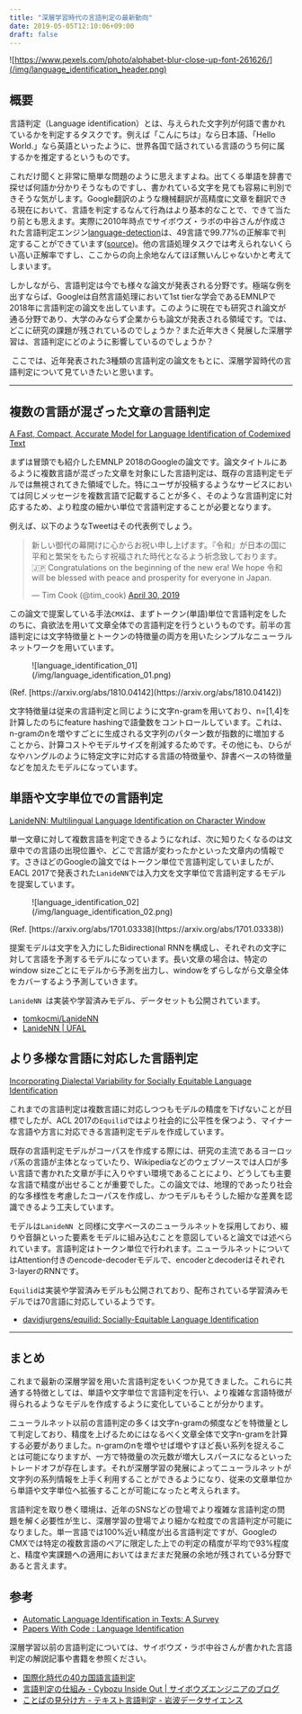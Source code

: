 ```yaml
---
title: "深層学習時代の言語判定の最新動向"
date: 2019-05-05T12:10:06+09:00
draft: false
---
```


![https://www.pexels.com/photo/alphabet-blur-close-up-font-261626/](/img/language_identification_header.png)

## 概要
言語判定（Language identification）とは、与えられた文字列が何語で書かれているかを判定するタスクです。例えば「こんにちは」なら日本語、「Hello World.」なら英語といったように、世界各国で話されている言語のうち何に属するかを推定するというものです。

これだけ聞くと非常に簡単な問題のように思えますよね。出てくる単語を辞書で探せば何語か分かりそうなものですし、書かれている文字を見ても容易に判別できそうな気がします。Google翻訳のような機械翻訳が高精度に文章を翻訳できる現在において、言語を判定するなんて行為はより基本的なことで、できて当たり前とも思えます。実際に2010年時点でサイボウズ・ラボの中谷さんが作成された言語判定エンジン[language-detection](https://github.com/shuyo/language-detection)は、49言語で99.77%の正解率で判定することができています([source](https://www.slideshare.net/shuyo/language-detection-library-for-java))。他の言語処理タスクでは考えられないくらい高い正解率ですし、ここからの向上余地なんてほぼ無いんじゃないかと考えてしまいます。

しかしながら、言語判定は今でも様々な論文が発表される分野です。極端な例を出すならば、Googleは自然言語処理において1st tierな学会であるEMNLPで2018年に言語判定の論文を出しています。このように現在でも研究され論文が通る分野であり、大学のみならず企業からも論文が発表される領域です。では、どこに研究の課題が残されているのでしょうか？また近年大きく発展した深層学習は、言語判定にどのように影響しているのでしょうか？

 ここでは、近年発表された3種類の言語判定の論文をもとに、深層学習時代の言語判定について見ていきたいと思います。

---

## 複数の言語が混ざった文章の言語判定
[A Fast, Compact, Accurate Model for Language Identification of Codemixed Text](https://arxiv.org/abs/1810.04142)

まずは冒頭でも紹介したEMNLP 2018のGoogleの論文です。論文タイトルにあるように複数言語が混ざった文章を対象にした言語判定は、既存の言語判定モデルでは無視されてきた領域でした。特にユーザが投稿するようなサービスにおいては同じメッセージを複数言語で記載することが多く、そのような言語判定に対応するため、より粒度の細かい単位で言語判定することが必要となります。

例えば、以下のようなTweetはその代表例でしょう。

<blockquote class="twitter-tweet" data-lang="en"><p lang="ja" dir="ltr">新しい御代の幕開けに心からお祝い申し上げます。『令和』が日本の国に平和と繁栄をもたらす祝福された時代となるよう祈念致しております。🇯🇵 Congratulations on the beginning of the new era! We hope 令和 will be blessed with peace and prosperity for everyone in Japan.</p>&mdash; Tim Cook (@tim_cook) <a href="https://twitter.com/tim_cook/status/1123358499826626560?ref_src=twsrc%5Etfw">April 30, 2019</a></blockquote>
<script async src="https://platform.twitter.com/widgets.js" charset="utf-8"></script>


この論文で提案している手法`CMX`は、まずトークン(単語)単位で言語判定をしたのちに、貪欲法を用いて文章全体での言語判定を行うというものです。前半の言語判定には文字特徴量とトークンの特徴量の両方を用いたシンプルなニューラルネットワークを用いています。

<figure>
![language_identification_01](/img/language_identification_01.png)
</figure>
(Ref. [https://arxiv.org/abs/1810.04142](https://arxiv.org/abs/1810.04142))


文字特徴量は従来の言語判定と同じように文字n-gramを用いており、n=[1,4]を計算したのちにfeature hashingで語彙数をコントロールしています。これは、n-gramのnを増やすごとに生成される文字列のパターン数が指数的に増加することから、計算コストやモデルサイズを削減するためです。その他にも、ひらがなやハングルのように特定文字に対応する言語の特徴量や、辞書ベースの特徴量などを加えたモデルになっています。

## 単語や文字単位での言語判定
[LanideNN: Multilingual Language Identification on Character Window](https://arxiv.org/abs/1701.03338)

単一文章に対して複数言語を判定できるようになれば、次に知りたくなるのは文章中での言語の出現位置や、どこで言語が変わったかといった文章内の情報です。さきほどのGoogleの論文ではトークン単位で言語判定していましたが、EACL 2017で発表された`LanideNN`では入力文を文字単位で言語判定するモデルを提案しています。

<figure>
![language_identification_02](/img/language_identification_02.png)
</figure>
(Ref. [https://arxiv.org/abs/1701.03338](https://arxiv.org/abs/1701.03338))

提案モデルは文字を入力にしたBidirectional RNNを構成し、それぞれの文字に対して言語を予測するモデルになっています。長い文章の場合は、特定のwindow sizeごとにモデルから予測を出力し、windowをずらしながら文章全体をカバーするよう予測していきます。

`LanideNN `は実装や学習済みモデル、データセットも公開されています。

- [tomkocmi/LanideNN](https://github.com/tomkocmi/LanideNN)
- [LanideNN \| ÚFAL](https://ufal.mff.cuni.cz/tom-kocmi/lanidenn)

## より多様な言語に対応した言語判定
[Incorporating Dialectal Variability for Socially Equitable Language Identification](https://www.aclweb.org/anthology/papers/P/P17/P17-2009/)

これまでの言語判定は複数言語に対応しつつもモデルの精度を下げないことが目標でしたが、ACL 2017の`Equilid`ではより社会的に公平性を保つよう、マイナーな言語や方言に対応できる言語判定モデルを作成しています。

既存の言語判定モデルがコーパスを作成する際には、研究の主流であるヨーロッパ系の言語が主体となっていたり、Wikipediaなどのウェブソースでは人口が多い言語で書かれた文章が手に入りやすい環境であることにより、どうしても主要な言語で精度が出せることが重要でした。この論文では、地理的であったり社会的な多様性を考慮したコーパスを作成し、かつモデルもそうした細かな差異を認識できるよう工夫しています。

モデルは`LanideNN `と同様に文字ベースのニューラルネットを採用しており、綴りや音韻といった要素をモデルに組み込むことを意図していると論文では述べられています。言語判定はトークン単位で行われます。ニューラルネットについてはAttention付きのencode-decoderモデルで、encoderとdecoderはそれぞれ3-layerのRNNです。

`Equilid`は実装や学習済みモデルも公開されており、配布されている学習済みモデルでは70言語に対応しているようです。

-  [davidjurgens/equilid: Socially\-Equitable Language Identification](https://github.com/davidjurgens/equilid)

---

## まとめ
これまで最新の深層学習を用いた言語判定をいくつか見てきました。これらに共通する特徴としては、単語や文字単位で言語判定を行い、より複雑な言語特徴が得られるようなモデルを作成するように変化していることが分かります。

ニューラルネット以前の言語判定の多くは文字n-gramの頻度などを特徴量として判定しており、精度を上げるためにはなるべく文章全体で文字n-gramを計算する必要がありました。n-gramのnを増やせば増やすほど長い系列を捉えることは可能になりますが、一方で特徴量の次元数が増大しスパースになるといったトレードオフが存在します。それが深層学習の発展によってニューラルネットが文字列の系列情報を上手く利用することができるようになり、従来の文章単位から単語や文字単位へ拡張することが可能になったと考えられます。

言語判定を取り巻く環境は、近年のSNSなどの登場でより複雑な言語判定の問題を解く必要性が生じ、深層学習の登場でより細かな粒度での言語判定が可能になりました。単一言語では100%近い精度が出る言語判定ですが、GoogleのCMXでは特定の複数言語のペアに限定した上での判定の精度が平均で93%程度と、精度や実課題への適用においてはまだまだ発展の余地が残されている分野であると言えます。

## 参考
- [Automatic Language Identification in Texts: A Survey](https://arxiv.org/abs/1804.08186)
- [Papers With Code : Language Identification](https://paperswithcode.com/task/language-identification)

深層学習以前の言語判定については、サイボウズ・ラボ中谷さんが書かれた言語判定の解説記事や書籍を参照ください。

- [国際化時代の40カ国語言語判定](https://www.slideshare.net/shuyo/40-5753837)
- [言語判定の仕組み \- Cybozu Inside Out \| サイボウズエンジニアのブログ](https://blog.cybozu.io/entry/2158)
- [ことばの見分け方 \- テキスト言語判定 \- 岩波データサイエンス](https://sites.google.com/site/iwanamidatascience/vol5/language-detection)
